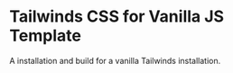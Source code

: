 # Tailwinds CSS for Vanilla JS Template
A installation and build for a vanilla Tailwinds installation. 
